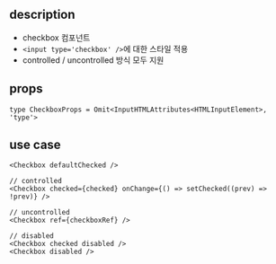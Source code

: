 ## description

- checkbox 컴포넌트
- `<input type='checkbox' />`에 대한 스타일 적용
- controlled / uncontrolled 방식 모두 지원

## props

```tsx
type CheckboxProps = Omit<InputHTMLAttributes<HTMLInputElement>, 'type'>
```

## use case

```tsx
<Checkbox defaultChecked />

// controlled
<Checkbox checked={checked} onChange={() => setChecked((prev) => !prev)} />

// uncontrolled
<Checkbox ref={checkboxRef} />

// disabled
<Checkbox checked disabled />
<Checkbox disabled />
```
